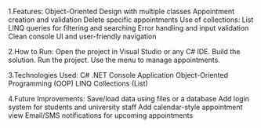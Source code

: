 1.Features:
	Object-Oriented Design with multiple classes
	Appointment creation and validation
	Delete specific appointments
	Use of collections: List<T>
	LINQ queries for filtering and searching
	Error handling and input validation
	Clean console UI and user-friendly navigation



2.How to Run:
	Open the project in Visual Studio or any C# IDE.
	Build the solution.
	Run the project.
	Use the menu to manage appointments.


3.Technologies Used:
	C#
	.NET Console Application
	Object-Oriented Programming (OOP)
	LINQ
	Collections (List<T>)


4.Future Improvements:
	Save/load data using files or a database
	Add login system for students and university staff
	Add calendar-style appointment view
	Email/SMS notifications for upcoming appointments